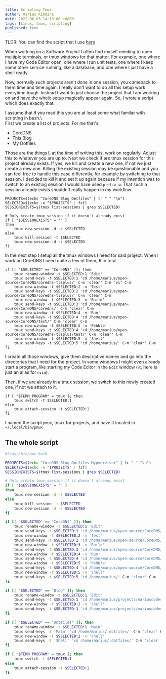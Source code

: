 ```yaml
---
title: Scripting Tmux
author: Marius Kimmina
date: 2022-06-03 14:10:00 +0800
tags: [Linux, tmux, scripting]
published: true
---
```


TLDR: You can find the script that I use [here][script]  

When working on a Software Project I often find myself needing to open multiple terminals, or tmux windows for that matter. 
For example, one where I have my Code Editor open, one where I run unit tests, one where 
I keep some other service running, like a database, and one where I just have a shell ready.

Now, normally such projects aren't done in one session, you comeback to them time and time again. I really don't want
to do all this setup work everytime tough. Instead I want to just choose the project that I am working on 
and have the whole setup magically appear again. So, I wrote a script which does exactly that.  

I assume that if you read this you are at least some what familar with scripting in bash.\  
First we create a list of projects. For me that's:
* CoreDNS
* This Blog
* My Dotfiles 

Those are the things I, at the time of writing this, work on regularly. Adjust this to whatever you are up to.
Next we check if are tmux session for this project already exists. If yes, we kill and create a new one, if not 
we just create a new one. Killing the existing session may be questionable and you can feel free to handle this case
differently, for example by switching to that session. I decided to kill it and set it up again because if my intention was
to switch to an existing session I would have used `prefix w`. That such a session already exists shouldn't really
happen in my workflow. 

```
PROJECTS=$(echo "CoreDNS Blog Dotfiles" | tr " " "\n")
SELECTED=$(echo -e "$PROJECTS" | fzf)
SESSIONEXISTS=$(tmux list-sessions | grep $SELECTED)

# Only create tmux session if it doesn't already exist
if [ "$SESSIONEXISTS" = "" ]
then
    tmux new-session -d -s $SELECTED
else
    tmux kill-session -t $SELECTED
    tmux new-session -d -s $SELECTED
fi
```

In the next step I setup all the tmux windows I need for said project.
When I work on CoreDNS I need quite a few of them, 6 in total. 

```
if [[ "$SELECTED" == "CoreDNS" ]]; then
    tmux rename-window -t $SELECTED:1 'Edit'
    tmux send-keys -t $SELECTED:1 'cd /home/marius/open-source/CoreDNS/coredns-tlsplus/' C-m 'clear' C-m 'vi' C-m
    tmux new-window -t $SELECTED:2 -n 'Test'
    tmux send-keys -t $SELECTED:2 'cd /home/marius/open-source/CoreDNS/coredns-tlsplus/' C-m 'clear' C-m
    tmux new-window -t $SELECTED:3 -n 'Build'
    tmux send-keys -t $SELECTED:3 'cd /home/marius/open-source/CoreDNS/coredns/' C-m 'clear' C-m
    tmux new-window -t $SELECTED:4 -n 'Run'
    tmux send-keys -t $SELECTED:4 'cd /home/marius/open-source/CoreDNS/test/' C-m 'clear' C-m
    tmux new-window -t $SELECTED:5 -n 'Pebble'
    tmux send-keys -t $SELECTED:4 'cd /home/marius/open-source/CoreDNS/coredns-tlsplus/test/' C-m 'clear' C-m
    tmux new-window -t $SELECTED:5 -n 'Shell'
    tmux send-keys -t $SELECTED:5 'cd /home/marius/' C-m 'clear' C-m
fi
```

I create all those windows, give them descriptive names
and go into the directories that I need for the project. In some windows I might even already start a program, 
like starting my Code Editor in the `Edit` window (`vi` here is just an alias for `nvim`).

Then, if we are already in a tmux session, we switch to this newly created one, if not we attach to it.

```
if [ "$TERM_PROGRAM" = tmux ]; then
    tmux switch -t $SELECTED:1
else
    tmux attach-session -t $SELECTED:1
fi
```

I named the script `pmux`, tmux for projects, and have it located in `~/.local/bin/pmux`

## The whole script

```bash
#!/usr/bin/env bash

PROJECTS=$(echo "CoreDNS Blog Dotfiles Mypvervisor" | tr " " "\n")
SELECTED=$(echo -e "$PROJECTS" | fzf)
SESSIONEXISTS=$(tmux list-sessions | grep $SELECTED)

# Only create tmux session if it doesn't already exist
if [ "$SESSIONEXISTS" = "" ]
then
    tmux new-session -d -s $SELECTED
else
    tmux kill-session -t $SELECTED
    tmux new-session -d -s $SELECTED
fi

if [[ "$SELECTED" == "CoreDNS" ]]; then
    tmux rename-window -t $SELECTED:1 'Edit'
    tmux send-keys -t $SELECTED:1 'cd /home/marius/open-source/CoreDNS/coredns-tlsplus/' C-m 'clear' C-m 'vi' C-m
    tmux new-window -t $SELECTED:2 -n 'Test'
    tmux send-keys -t $SELECTED:2 'cd /home/marius/open-source/CoreDNS/coredns-tlsplus/' C-m 'clear' C-m
    tmux new-window -t $SELECTED:3 -n 'Build'
    tmux send-keys -t $SELECTED:3 'cd /home/marius/open-source/CoreDNS/coredns/' C-m 'clear' C-m
    tmux new-window -t $SELECTED:4 -n 'Run'
    tmux send-keys -t $SELECTED:4 'cd /home/marius/open-source/CoreDNS/test/' C-m 'clear' C-m
    tmux new-window -t $SELECTED:5 -n 'Pebble'
    tmux send-keys -t $SELECTED:4 'cd /home/marius/open-source/CoreDNS/coredns-tlsplus/test/' C-m 'clear' C-m
    tmux new-window -t $SELECTED:5 -n 'Shell'
    tmux send-keys -t $SELECTED:5 'cd /home/marius/' C-m 'clear' C-m
fi

if [[ "$SELECTED" == "Blog" ]]; then
    tmux rename-window -t $SELECTED:1 'Edit'
    tmux send-keys -t $SELECTED:1 'cd /home/marius/projects/mariuscodes/site/' C-m 'clear' C-m 'vi' C-m
    tmux new-window -t $SELECTED:2 -n 'Shell'
    tmux send-keys -t $SELECTED:1 'cd /home/marius/projects/mariuscodes/site/' C-m 'clear' C-m
fi

if [[ "$SELECTED" == "Dotfiles" ]]; then
    tmux rename-window -t $SELECTED:1 'Main'
    tmux send-keys -t 'Main' 'cd /home/marius/.dotfiles/' C-m 'clear' C-m
    tmux new-window -t $SELECTED:2 -n 'Shell'
    tmux send-keys -t 'Shell' 'cd /home/marius/.dotfiles/' C-m 'clear' C-m
fi

if [ "$TERM_PROGRAM" = tmux ]; then
    tmux switch -t $SELECTED:1
else
    tmux attach-session -t $SELECTED:1
fi
```

[script]: https://github.com/mariuskimmina/.dotfiles/blob/main/bin/.local/bin/pmux
